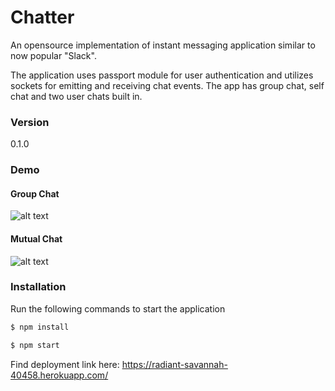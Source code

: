 # Chatter 

An opensource implementation of instant messaging application similar to now popular "Slack".

The application uses passport module for user authentication and utilizes sockets for emitting and receiving chat events. The app has group chat, self chat and two user chats built in.

### Version
0.1.0

### Demo

#### Group Chat
![alt text](https://s3.amazonaws.com/bucket.invenlook.storage/group_chat.png)

#### Mutual Chat
![alt text](https://s3.amazonaws.com/bucket.invenlook.storage/mutual_chat.png)


### Installation

Run the following commands to start the application

```sh
$ npm install
```

```sh
$ npm start
```
Find deployment link here: https://radiant-savannah-40458.herokuapp.com/
